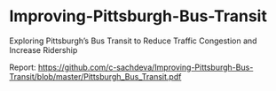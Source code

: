 # Improving-Pittsburgh-Bus-Transit
Exploring Pittsburgh’s Bus Transit to Reduce Traffic Congestion and Increase Ridership

Report: https://github.com/c-sachdeva/Improving-Pittsburgh-Bus-Transit/blob/master/Pittsburgh_Bus_Transit.pdf
